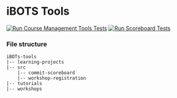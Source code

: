 
# iBOTS Tools

[![Run Course Management Tools Tests](https://github.com/ibehave-ibots/iBOTS-Tools/actions/workflows/run-tests.yml/badge.svg)](https://github.com/ibehave-ibots/iBOTS-Tools/actions/workflows/run-tests.yml)
[![Run Scoreboard Tests](https://github.com/ibehave-ibots/iBOTS-Tools/actions/workflows/run-scoreboard-tests.yml/badge.svg)](https://github.com/ibehave-ibots/iBOTS-Tools/actions/workflows/run-scoreboard-tests.yml)



### File structure
```
iBOTs-tools
|-- learning-projects
|-- src
    |-- commit-scoreboard
    |-- workshop-registration
|-- tutorials
|-- workshops
```

